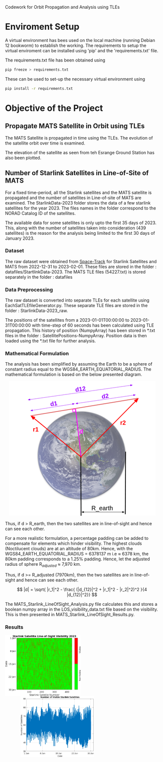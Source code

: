 Codework for Orbit Propagation and Analysis using TLEs

# Enviroment Setup
A virtual environment has bees used on the local machine (running Debian 12 bookworm) to establish the working. The requirements to setup the virtual enviroment can be installed using 'pip' and the 'requirements.txt' file.

The requirements.txt file has been obtained using
```bash
pip freeze > requirements.txt
```

These can be used to set-up the necessary virtual environment using
```bash
pip install -r requirements.txt
```

# Objective of the Project
## Propagate MATS Satellite in Orbit using TLEs
The MATS Satellite is propagated in time using the TLEs. The evolution of the satellite orbit over time is examined.

The elevation of the satellite as seen from teh Esrange Ground Station has also been plotted.

## Number of Starlink Satellites in Line-of-Site of MATS
For a fixed time-period, all the Starlink satellites and the MATS satellite is propagated and the number of satellites in Line-of-site of MATS are examined. The StarlinkData-2023 folder stores the data of a few starlink satellites for the year 2023. The files names in the folder correspond to the NORAD Catalog ID of the satellites.

The available data for some satellites is only upto the first 35 days of 2023. This, along with the number of satellites taken into consideration (439 satellites) is the reason for the analysis being limited to the first 30 days of January 2023.

### Dataset
The raw dataset were obtained from [Space-Track](https://www.space-track.org/) for Starlink Satellites and MATS from 2022-12-31 to 2023-02-01. These files are stored in the folder : datafiles/StartlinkData-2023. The MATS TLE files (54227.txt) is stored separately in the folder : datafiles

### Data Preprocessing
The raw dataset is converted into separate TLEs for each satellite using EachSatTLEfileGenerator.py. These separate TLE files are stored in the folder : StarlinkData-2023_raw.

The positions of the satellites from a 2023-01-01T00:00:00 to 2023-01-31T00:00:00 with time-step of 60 seconds has been calculated using TLE propagation. This history of position (NumpyArray) has been stored in *.txt files in the folder : SatellitePositions-NumpyArray. Position data is then loaded using the *.txt file for further analysis.

### Mathematical Formulation
The analysis has been simplified by assuming the Earth to be a sphere of constant radius equal to the WGS84_EARTH_EQUATORIAL_RADIUS. The mathematical formulation is based on the below presented diagram.

<p align="center">
  <img src="https://github.com/kirtan2605/KTH-EF2264-Operations-of-Space-Systems/blob/master/src/datafiles/images/Mathematical_Formulation.png">
</p>

Thus, if d > R_earth, then the two satellites are in line-of-sight and hence can see each other.

For a more realistic formulation, a percentage padding can be added to compensate for elements which hinder visibility. The highest clouds (Noctilucent clouds) are at an altitude of 80km. Hence, with the WGS84_EARTH_EQUATORIAL_RADIUS = 6378137 m i.e $\approx$ 6378 km, the 80km padding corresponds to a 1.25\%  padding. Hence, let the adjusted radius of sphere R$_{adjusted}$ $\approx$ 7,970 km.

Thus, if d >= R_adjusted (7970km), then the two satellites are in line-of-sight and hence can see each other.

$$
|d| = \sqrt{ |r_1|^2 - \frac{ (|d_{12}|^2 + |r_1|^2 - |r_2|^2)^2 }{4 |d_{12}|^2}}
$$

The MATS_Starlink_LineOfSight_Analysis.py file calculates this and stores a boolean numpy array in the LOS_visibility_data.txt file based on the visibility. This is then presented in MATS_Starlink_LineOfSight_Results.py.

### Results

<p align="center">
  <img src="https://github.com/kirtan2605/KTH-EF2264-Operations-of-Space-Systems/blob/master/src/datafiles/results/waterfall_plot.png" alt="Image 1" style="width:auto; height:200px; float:left; margin-right:10%">
  <img src="https://github.com/kirtan2605/KTH-EF2264-Operations-of-Space-Systems/blob/master/src/datafiles/results/numVisibleSats.png" alt="Image 2" style="width:auto; height:200px; float:left; margin-left:10%"">
  <div style="clear:both; margin-bottom:20px;"></div>
</p>
